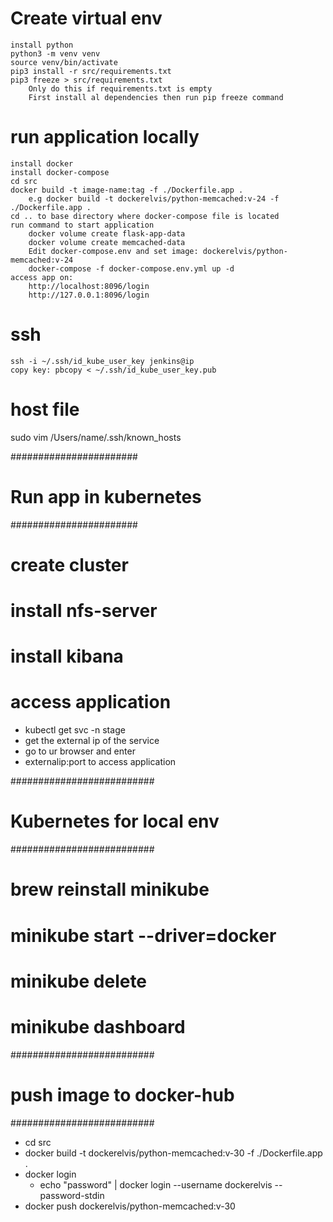 
# Create virtual env
    install python
    python3 -m venv venv
    source venv/bin/activate
    pip3 install -r src/requirements.txt
    pip3 freeze > src/requirements.txt 
        Only do this if requirements.txt is empty
        First install al dependencies then run pip freeze command

# run application locally
    install docker
    install docker-compose
    cd src
    docker build -t image-name:tag -f ./Dockerfile.app .
        e.g docker build -t dockerelvis/python-memcached:v-24 -f ./Dockerfile.app .
    cd .. to base directory where docker-compose file is located
    run command to start application
        docker volume create flask-app-data
        docker volume create memcached-data
        Edit docker-compose.env and set image: dockerelvis/python-memcached:v-24
        docker-compose -f docker-compose.env.yml up -d
    access app on:  
        http://localhost:8096/login
        http://127.0.0.1:8096/login


# ssh
    ssh -i ~/.ssh/id_kube_user_key jenkins@ip
    copy key: pbcopy < ~/.ssh/id_kube_user_key.pub
# host file
sudo vim /Users/name/.ssh/known_hosts

#######################
# Run app in kubernetes
#######################
# create cluster
# install nfs-server
# install kibana
# access application
- kubectl get svc -n stage
- get the external ip of the service
- go to ur browser and enter
- externalip:port to access application

##########################
# Kubernetes for local env
##########################
# brew reinstall minikube
# minikube start --driver=docker
# minikube delete
# minikube dashboard

##########################
# push image to docker-hub
##########################
- cd src
- docker build -t dockerelvis/python-memcached:v-30 -f ./Dockerfile.app .
- docker login
    - echo "password" | docker login --username dockerelvis --password-stdin
- docker push dockerelvis/python-memcached:v-30